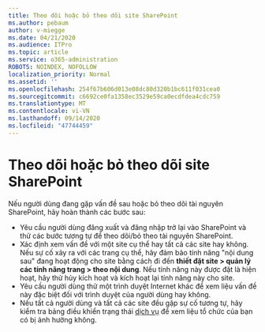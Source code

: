 ```yaml
---
title: Theo dõi hoặc bỏ theo dõi site SharePoint
ms.author: pebaum
author: v-miegge
ms.date: 04/21/2020
ms.audience: ITPro
ms.topic: article
ms.service: o365-administration
ROBOTS: NOINDEX, NOFOLLOW
localization_priority: Normal
ms.assetid: ''
ms.openlocfilehash: 254f67b606d013e08dc80d320b1bc611f031cea0
ms.sourcegitcommit: c6692ce0fa1358ec3529e59ca0ecdfdea4cdc759
ms.translationtype: MT
ms.contentlocale: vi-VN
ms.lasthandoff: 09/14/2020
ms.locfileid: "47744459"
---
```

# <a name="follow-or-un-follow-a-sharepoint-site"></a>Theo dõi hoặc bỏ theo dõi site SharePoint

Nếu người dùng đang gặp vấn đề sau hoặc bỏ theo dõi tài nguyên SharePoint, hãy hoàn thành các bước sau:

* Yêu cầu người dùng đăng xuất và đăng nhập trở lại vào SharePoint và thử các bước tương tự để theo dõi/bỏ theo tài nguyên SharePoint.
* Xác định xem vấn đề với một site cụ thể hay tất cả các site hay không. Nếu sự cố xảy ra với các trang cụ thể, hãy đảm bảo tính năng "nội dung sau" đang hoạt động cho site bằng cách đi đến **thiết đặt site > quản lý các tính năng trang > theo nội dung**. Nếu tính năng này được đặt là hiện hoạt, hãy thử hủy kích hoạt và kích hoạt lại tính năng này cho site.
* Yêu cầu người dùng thử một trình duyệt Internet khác để xem liệu vấn đề này đặc biệt đối với trình duyệt của người dùng hay không.
* Nếu tất cả người dùng và tất cả các site đều gặp sự cố tương tự, hãy kiểm tra bảng điều khiển trạng thái [dịch vụ](https://admin.microsoft.com/AdminPortal/Home#/servicehealth) để xem liệu tổ chức của bạn có bị ảnh hưởng không.
